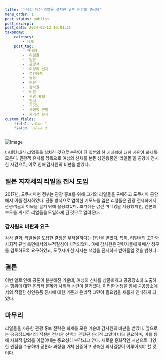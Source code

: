 ```yaml
---
title: '마네킹 대신 리얼돌 설치한 일본 논란의 중심에'
menu_order: 1
post_status: publish
post_excerpt: 
post_date: 2024-02-12 16:01:15
taxonomy:
    category:
        - 세계
    post_tag:
        - 마네킹
        -  리얼돌
        -  일본
        -  관광객
        -  여성의 신체
        -  성인용품
        -  공항
        -  논란
        -  감사원
        -  비판
        -  관광 홍보
        -  전시
        -  기모노
        -  사회적 규범
        -  윤리적 문제
custom_fields:
    field1: value 1
    field2: value 2
---
```


![Image](https://imgnews.pstatic.net/image/277/2024/02/12/0005378737_001_20240212142801366.jpg?type=w647)

마네킹 대신 리얼돌을 설치한 것으로 논란이 된 일본의 한 지자체에 대한 사안이 화제를 모은다. 관광객 유치를 명목으로 여성의 신체를 본뜬 성인용품인 ‘리얼돌’을 공항에 전시한 사건으로, 이로 인해 감사원의 비판을 받았다. 
## 일본 지자체의 리얼돌 전시 도입
2017년, 도쿠시마현 정부는 관광 홍보를 위해 고가의 리얼돌을 구매하고 도쿠시마 공항에서 이를 전시하였다. 전통 방식으로 염색한 기모노를 입은 리얼돌은 관광 전시회에서 관광객들의 이목을 끌기 위해 활용되었다. 초기에는 값싼 마네킹을 사용했지만, 언론의 보도를 계기로 리얼돌을 도입하게 된 것으로 알려졌다.
### 감사원의 비판과 요구
감사 결과, 리얼돌을 도입한 결정은 부적절하다는 판단을 받았다. 특히, 리얼돌의 고가와 사회적 규범 측면에서의 부적절성이 지적되었다. 이에 감사원은 관련자들에게 배상 청구를 검토하도록 요구하였고, 도쿠시마 현 지사는 책임을 진지하게 받아들일 것을 밝혔다.
## 결론
이번 일로 인해 공론이 분분해진 가운데, 여성의 신체를 상품화하고 공공장소에 노출하는 행위에 대한 윤리적 문제와 사회적 논란이 불거졌다. 이러한 논쟁을 통해 공공장소에서의 적절한 성인용품 전시에 대한 기준과 윤리적 고민이 필요함을 새롭게 인식하게 되었다.
## 마무리
리얼돌을 사용한 관광 홍보 전략은 화제를 모은 가운데 감사원의 비판을 받았다. 앞으로는 공공장소에서의 적절한 전시물 선택과 관련된 윤리적 고민이 더욱 필요하며, 이를 통해 사회적 합의를 이끌어내는 중요성이 부각되고 있다. 새로운 문화적인 시선으로 다양한 관점을 수용하며 공론화 과정을 거쳐 신중하고 성숙한 의사결정이 이루어져야 할 것이다.
